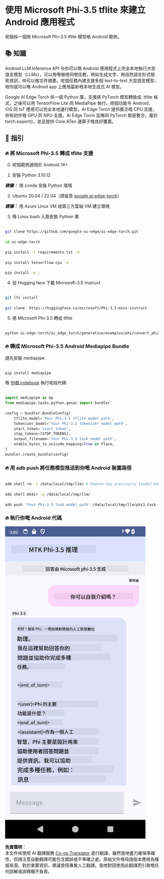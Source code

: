 <!--
CO_OP_TRANSLATOR_METADATA:
{
  "original_hash": "c4fe7f589d179be96a5577b0b8cba6aa",
  "translation_date": "2025-05-08T05:41:52+00:00",
  "source_file": "md/02.Application/01.TextAndChat/Phi3/UsingPhi35TFLiteCreateAndroidApp.md",
  "language_code": "hk"
}
-->
# **使用 Microsoft Phi-3.5 tflite 來建立 Android 應用程式**

呢個係一個用 Microsoft Phi-3.5 tflite 模型嘅 Android 範例。

## **📚 知識**

Android LLM Inference API 令你可以喺 Android 應用程式上完全本地執行大型語言模型（LLMs），可以用嚟做唔同嘅任務，例如生成文字、用自然語言形式檢索資訊，仲可以做文件摘要。呢個任務內建支援多個 text-to-text 大型語言模型，咁你就可以喺 Android app 上應用最新嘅本地生成式 AI 模型。

Google AI Edge Torch 係一個 Python 庫，支援將 PyTorch 模型轉換成 .tflite 格式，之後可以用 TensorFlow Lite 同 MediaPipe 執行。呢個功能令 Android、iOS 同 IoT 應用可以完全本地運行模型。AI Edge Torch 提供廣泛嘅 CPU 支援，仲有初步嘅 GPU 同 NPU 支援。AI Edge Torch 旨喺同 PyTorch 緊密整合，基於 torch.export()，並且提供 Core ATen 運算子嘅良好覆蓋。

## **🪬 指引**

### **🔥 將 Microsoft Phi-3.5 轉成 tflite 支援**

0. 呢個範例適用於 Android 14+

1. 安裝 Python 3.10.12

***建議：*** 用 conda 安裝 Python 環境

2. Ubuntu 20.04 / 22.04（請留意 [google ai-edge-torch](https://github.com/google-ai-edge/ai-edge-torch)）

***建議：*** 用 Azure Linux VM 或第三方雲端 VM 建立環境

3. 喺 Linux bash 入面安裝 Python 庫

```bash

git clone https://github.com/google-ai-edge/ai-edge-torch.git

cd ai-edge-torch

pip install -r requirements.txt -U 

pip install tensorflow-cpu -U

pip install -e .

```

4. 從 Hugging face 下載 Microsoft-3.5-Instruct

```bash

git lfs install

git clone  https://huggingface.co/microsoft/Phi-3.5-mini-instruct

```

5. 將 Microsoft Phi-3.5 轉成 tflite

```bash

python ai-edge-torch/ai_edge_torch/generative/examples/phi/convert_phi3_to_tflite.py --checkpoint_path  Your Microsoft Phi-3.5-mini-instruct path --tflite_path Your Microsoft Phi-3.5-mini-instruct tflite path  --prefill_seq_len 1024 --kv_cache_max_len 1280 --quantize True

```

### **🔥 轉成 Microsoft Phi-3.5 Android Mediapipe Bundle**

請先安裝 mediapipe

```bash

pip install mediapipe

```

喺 [你嘅 notebook](../../../../../../code/09.UpdateSamples/Aug/Android/convert/convert_phi.ipynb) 執行呢段代碼

```python

import mediapipe as mp
from mediapipe.tasks.python.genai import bundler

config = bundler.BundleConfig(
    tflite_model='Your Phi-3.5 tflite model path',
    tokenizer_model='Your Phi-3.5 tokenizer model path',
    start_token='start_token',
    stop_tokens=[STOP_TOKENS],
    output_filename='Your Phi-3.5 task model path',
    enable_bytes_to_unicode_mapping=True or Flase,
)
bundler.create_bundle(config)

```

### **🔥 用 adb push 將任務模型推送到你嘅 Android 裝置路徑**

```bash

adb shell rm -r /data/local/tmp/llm/ # Remove any previously loaded models

adb shell mkdir -p /data/local/tmp/llm/

adb push 'Your Phi-3.5 task model path' /data/local/tmp/llm/phi3.task

```

### **🔥 執行你嘅 Android 代碼**

![demo](../../../../../../translated_images/demo.06d5a4246f057d1be99ffad0cbf22f4ac0c41530774d51ff903cfaa1d3cd3c8e.hk.png)

**免責聲明**：  
本文件係使用 AI 翻譯服務 [Co-op Translator](https://github.com/Azure/co-op-translator) 進行翻譯。雖然我哋盡力確保準確性，但請注意自動翻譯可能包含錯誤或不準確之處。原始文件嘅母語版本應視為權威來源。對於重要資訊，建議使用專業人工翻譯。我哋對因使用此翻譯而引致嘅任何誤解或誤釋概不負責。